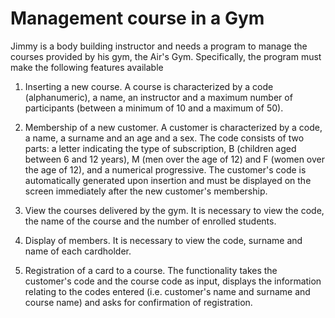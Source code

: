 # Management course in a Gym

Jimmy is a body building instructor and needs a program to manage the courses provided by his gym, the Air's Gym. Specifically, the program must make the following features available

1. Inserting a new course. A course is characterized by a code (alphanumeric), a name, an instructor and a maximum number of participants (between a minimum of 10 and a maximum of 50).

2. Membership of a new customer. A customer is characterized by a code, a name, a surname and an age and a sex. The code consists of two parts: a letter indicating the type of subscription, B (children aged between 6 and 12 years), M (men over the age of 12) and F (women over the age of 12), and a numerical progressive. The customer's code is automatically generated upon insertion and must be displayed on the screen immediately after the new customer's membership.

3. View the courses delivered by the gym. It is necessary to view the code, the name of the course and the number of enrolled students.

4. Display of members. It is necessary to view the code, surname and name of each cardholder.

5. Registration of a card to a course. The functionality takes the customer's code and the course code as input, displays the information relating to the codes entered (i.e. customer's name and surname and course name) and asks for confirmation of registration.

